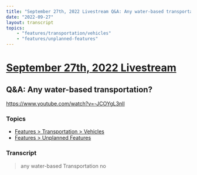 ```yaml
---
title: "September 27th, 2022 Livestream Q&A: Any water-based transportation?"
date: "2022-09-27"
layout: transcript
topics:
    - "features/transportation/vehicles"
    - "features/unplanned-features"
---
```

# [September 27th, 2022 Livestream](../2022-09-27.md)
## Q&A: Any water-based transportation?
https://www.youtube.com/watch?v=-JCOYgL3nlI

### Topics
* [Features > Transportation > Vehicles](../topics/features/transportation/vehicles.md)
* [Features > Unplanned Features](../topics/features/unplanned-features.md)

### Transcript

> any water-based Transportation no
